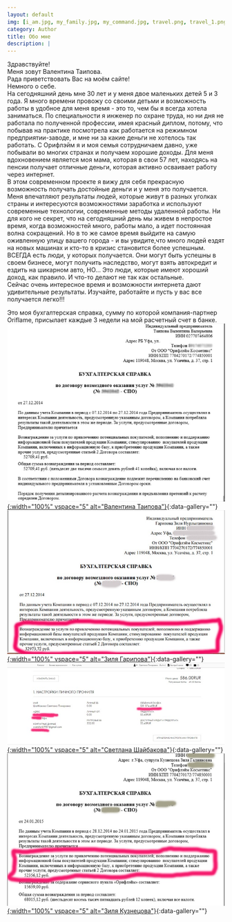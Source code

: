 ```yaml
---
layout: default
img: [i_am.jpg, my_family.jpg, my_command.jpg, travel.png, travel_1.png]
category: Author
title: Обо мне
description: |
---
```

Здравствуйте!  
Меня зовут Валентина Таипова.  
Рада приветствовать Вас на моём сайте!  
Немного о себе.  
На сегодняшний день мне 30 лет и у меня двое маленьких детей 5 и 3 года. Я много времени провожу со своими детьми и возможность работы в удобное для меня время - это то, чем бы я всегда хотела заниматься. По специальности я инженер по охране труда, но ни дня не работала по полученной профессии, имея красный диплом, потому, что побывав на практике посмотрела как работается на режимном предприятии-заводе, и мне ни за какие деньги не хотелось так работать. С Орифлэйм я и моя семья сотрудничаем давно, уже побывали во многих странах и получаем хорошие доходы. Для меня вдохновением является моя мама, которая в свои 57 лет, находясь на пенсии получает отличные деньги, которая активно осваивает работу через интернет.  
В этом современном проекте я вижу для себя прекрасную возможность получать достойные деньги и у меня это получается. Меня впечатляют результаты людей, которые живут в разных уголках страны и интересуются возможностями заработка и используют современные технологии, современные методы удаленной работы. Ни для кого не секрет, что на сегодняшний день мы живем в непростое время, когда возможностей много, работы мало, а идет постоянная волна сокращений. Но в то же самое время выйдите на самую оживленную улицу вашего города - и вы увидите,что много людей ездят на новых машинах и кто-то в кризис становится более успешным. ВСЕГДА есть люди, у которых получается. Они могут быть успешны в своем бизнесе, могут получить наследство, могут взять автокредит и ездить на шикарном авто, НО... Это люди, которые имеют хороший доход, как правило. И что-то делают не так как остальные.  
Сейчас очень интересное время и возможности интернета дают удивительные результаты. Изучайте, работайте и пусть у вас все получается легко!!!  
 
Это моя бухгалтерская справка, сумму по которой компания-партнер Oriflame, присылает каждые 3 недели на мой расчетный счет в банке.
[![](img/services/reference_taipova.jpg){:width="100%" vspace="5" alt="Валентина Таипова"}](img/services/full/reference_taipova.jpg  "Валентина Таипова"){:data-gallery=""}
[![](img/services/reference_garipova.jpg){:width="100%" vspace="5" alt="Зиля Гарипова"}](img/services/full/reference_garipova.jpg  "Зиля Гарипова"){:data-gallery=""}
[![](img/services/reference_shaybakova.jpg){:width="100%" vspace="5" alt="Светлана Шайбакова"}](img/services/full/reference_shaybakova.jpg  "Светлана Шайбакова"){:data-gallery=""}
[![](img/services/reference_kuznetsova.jpg){:width="100%" vspace="5" alt="Зиля Кузнецова"}](img/services/full/reference_kuznetsova.jpg  "Зиля Кузнецова"){:data-gallery=""}
